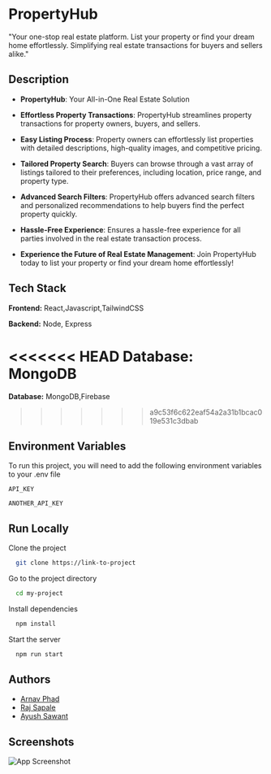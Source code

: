
# PropertyHub

"Your one-stop real estate platform. List your property or find your dream home effortlessly. Simplifying real estate transactions for buyers and sellers alike."

## Description

- **PropertyHub**: Your All-in-One Real Estate Solution
  
- **Effortless Property Transactions**: PropertyHub streamlines property transactions for property owners, buyers, and sellers.

- **Easy Listing Process**: Property owners can effortlessly list properties with detailed descriptions, high-quality images, and competitive pricing.

- **Tailored Property Search**: Buyers can browse through a vast array of listings tailored to their preferences, including location, price range, and property type.

- **Advanced Search Filters**: PropertyHub offers advanced search filters and personalized recommendations to help buyers find the perfect property quickly.

- **Hassle-Free Experience**: Ensures a hassle-free experience for all parties involved in the real estate transaction process.

- **Experience the Future of Real Estate Management**: Join PropertyHub today to list your property or find your dream home effortlessly!
## Tech Stack

**Frontend:** React,Javascript,TailwindCSS

**Backend:** Node, Express

<<<<<<< HEAD
**Database:** MongoDB
=======
**Database:** MongoDB,Firebase
>>>>>>> a9c53f6c622eaf54a2a31b1bcac019e531c3dbab


## Environment Variables

To run this project, you will need to add the following environment variables to your .env file

`API_KEY`

`ANOTHER_API_KEY`


## Run Locally

Clone the project

```bash
  git clone https://link-to-project
```

Go to the project directory

```bash
  cd my-project
```

Install dependencies

```bash
  npm install
```

Start the server

```bash
  npm run start
```


## Authors

- [Arnav Phad](https://www.github.com/Arnav0704)
- [Raj Sapale](https://www.github.com/RajSapale04)
- [Ayush Sawant](https://www.github.com/ayushsawant464)



## Screenshots

![App Screenshot](https://via.placeholder.com/468x300?text=App+Screenshot+Here)

